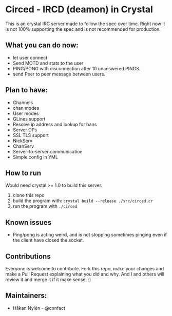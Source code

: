 # Circed - IRCD (deamon) in Crystal

This is an crystal IRC server made to follow the spec over time. Right now it is not 100% supporting the spec and is not recommended for production.

## What you can do now:
* let user connect
* Send MOTD and stats to the user
* PING/PONG with disconnection after 10 unanswered PINGS.
* send Peer to peer message between users.

## Plan to have:
* Channels
* chan modes
* User modes
* GLines support
* Resolve ip address and lookup for bans
* Server OPs
* SSL TLS support
* NickServ
* ChanServ
* Server-to-server communication
* Simple config in YML


## How to run
Would need crystal >= 1.0 to build this server.

1. clone this repo
2. build the program with: `crystal build --release ./src/circed.cr`
3. run the program with `./circed` 

## Known issues
* Ping/pong is acting weird, and is not stopping sometimes pinging even if the client have closed the socket.

## Contributions
Everyone is welcome to contribute. Fork this repo, make your changes and make a Pull Request explaining what you did and why. And I and others will review it and merge it if it make sense. :)

## Maintainers:
* Håkan Nylén - @confact
